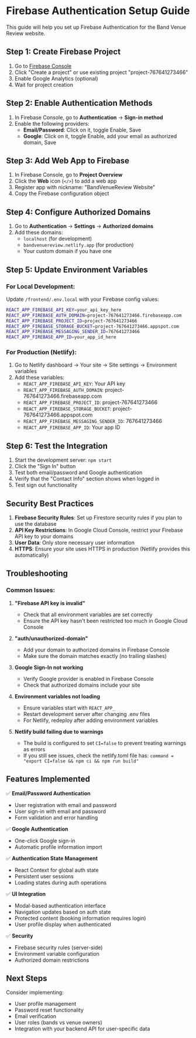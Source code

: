 # Firebase Authentication Setup Guide

This guide will help you set up Firebase Authentication for the Band Venue Review website.

## Step 1: Create Firebase Project

1. Go to [Firebase Console](https://console.firebase.google.com/)
2. Click "Create a project" or use existing project "project-767641273466"
3. Enable Google Analytics (optional)
4. Wait for project creation

## Step 2: Enable Authentication Methods

1. In Firebase Console, go to **Authentication** → **Sign-in method**
2. Enable the following providers:
   - **Email/Password**: Click on it, toggle Enable, Save
   - **Google**: Click on it, toggle Enable, add your email as authorized domain, Save

## Step 3: Add Web App to Firebase

1. In Firebase Console, go to **Project Overview**
2. Click the **Web** icon (`</>`) to add a web app
3. Register app with nickname: "BandVenueReview Website"
4. Copy the Firebase configuration object

## Step 4: Configure Authorized Domains

1. Go to **Authentication** → **Settings** → **Authorized domains**
2. Add these domains:
   - `localhost` (for development)
   - `bandvenuereview.netlify.app` (for production)
   - Your custom domain if you have one

## Step 5: Update Environment Variables

### For Local Development:
Update `/frontend/.env.local` with your Firebase config values:

```bash
REACT_APP_FIREBASE_API_KEY=your_api_key_here
REACT_APP_FIREBASE_AUTH_DOMAIN=project-767641273466.firebaseapp.com
REACT_APP_FIREBASE_PROJECT_ID=project-767641273466
REACT_APP_FIREBASE_STORAGE_BUCKET=project-767641273466.appspot.com
REACT_APP_FIREBASE_MESSAGING_SENDER_ID=767641273466
REACT_APP_FIREBASE_APP_ID=your_app_id_here
```

### For Production (Netlify):
1. Go to Netlify dashboard → Your site → Site settings → Environment variables
2. Add these variables:
   - `REACT_APP_FIREBASE_API_KEY`: Your API key
   - `REACT_APP_FIREBASE_AUTH_DOMAIN`: project-767641273466.firebaseapp.com
   - `REACT_APP_FIREBASE_PROJECT_ID`: project-767641273466
   - `REACT_APP_FIREBASE_STORAGE_BUCKET`: project-767641273466.appspot.com
   - `REACT_APP_FIREBASE_MESSAGING_SENDER_ID`: 767641273466
   - `REACT_APP_FIREBASE_APP_ID`: Your app ID

## Step 6: Test the Integration

1. Start the development server: `npm start`
2. Click the "Sign In" button
3. Test both email/password and Google authentication
4. Verify that the "Contact Info" section shows when logged in
5. Test sign out functionality

## Security Best Practices

1. **Firebase Security Rules**: Set up Firestore security rules if you plan to use the database
2. **API Key Restrictions**: In Google Cloud Console, restrict your Firebase API key to your domains
3. **User Data**: Only store necessary user information
4. **HTTPS**: Ensure your site uses HTTPS in production (Netlify provides this automatically)

## Troubleshooting

### Common Issues:

1. **"Firebase API key is invalid"**
   - Check that all environment variables are set correctly
   - Ensure the API key hasn't been restricted too much in Google Cloud Console

2. **"auth/unauthorized-domain"**
   - Add your domain to authorized domains in Firebase Console
   - Make sure the domain matches exactly (no trailing slashes)

3. **Google Sign-In not working**
   - Verify Google provider is enabled in Firebase Console
   - Check that authorized domains include your site

4. **Environment variables not loading**
   - Ensure variables start with `REACT_APP_`
   - Restart development server after changing .env files
   - For Netlify, redeploy after adding environment variables

5. **Netlify build failing due to warnings**
   - The build is configured to set `CI=false` to prevent treating warnings as errors
   - If you still see issues, check the netlify.toml file has: `command = "export CI=false && npm ci && npm run build"`

## Features Implemented

✅ **Email/Password Authentication**
- User registration with email and password
- User sign-in with email and password
- Form validation and error handling

✅ **Google Authentication**
- One-click Google sign-in
- Automatic profile information import

✅ **Authentication State Management**
- React Context for global auth state
- Persistent user sessions
- Loading states during auth operations

✅ **UI Integration**
- Modal-based authentication interface
- Navigation updates based on auth state
- Protected content (booking information requires login)
- User profile display when authenticated

✅ **Security**
- Firebase security rules (server-side)
- Environment variable configuration
- Authorized domain restrictions

## Next Steps

Consider implementing:
- User profile management
- Password reset functionality
- Email verification
- User roles (bands vs venue owners)
- Integration with your backend API for user-specific data

